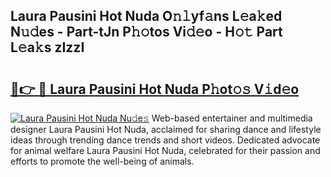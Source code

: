 ## Laura Pausini Hot Nuda O𝚗𝚕yf𝚊ns L𝚎a𝚔ed N𝚞𝚍es - Part-tJn P𝚑𝚘tos Vi𝚍𝚎o - H𝚘𝚝 Part L𝚎a𝚔s zIzzI

# <h2><a href="http://kf9iiu.oniu.top/?m=Laura+Pausini+Hot+Nuda">🔗👉 🔴 Laura Pausini Hot Nuda P𝚑ot𝚘𝚜 V𝚒d𝚎o</a></h2>

[![Laura Pausini Hot Nuda Nu𝚍e𝚜](https://i.imgur.com/0qMVB7G.gif)](http://kf9iiu.oniu.top/?m=Laura+Pausini+Hot+Nuda)
Web-based entertainer and multimedia designer Laura Pausini Hot Nuda, acclaimed for sharing dance and lifestyle ideas through trending dance trends and short videos. Dedicated advocate for animal welfare Laura Pausini Hot Nuda, celebrated for their passion and efforts to promote the well-being of animals.  
